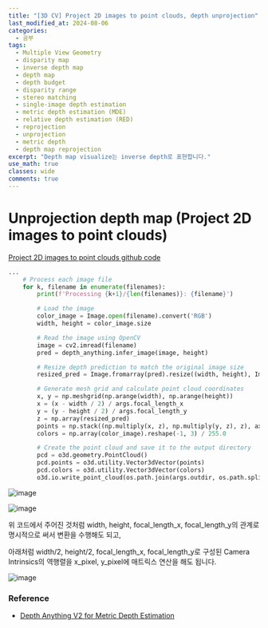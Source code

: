 ```yaml
---
title: "[3D CV] Project 2D images to point clouds, depth unprojection"
last_modified_at: 2024-08-06
categories:
  - 공부
tags:
  - Multiple View Geometry
  - disparity map
  - inverse depth map
  - depth map
  - depth budget
  - disparity range
  - stereo matching
  - single-image depth estimation
  - metric depth estimation (MDE)
  - relative depth estimation (RED)
  - reprojection
  - unprojection
  - metric depth
  - depth map reprojection
excerpt: "Depth map visualize는 inverse depth로 표현합니다."
use_math: true
classes: wide
comments: true
---
```


# Unprojection depth map (Project 2D images to point clouds)

[Project 2D images to point clouds github code](https://github.com/DepthAnything/Depth-Anything-V2/blob/main/metric_depth/depth_to_pointcloud.py)

```python
...
    # Process each image file
    for k, filename in enumerate(filenames):
        print(f'Processing {k+1}/{len(filenames)}: {filename}')

        # Load the image
        color_image = Image.open(filename).convert('RGB')
        width, height = color_image.size

        # Read the image using OpenCV
        image = cv2.imread(filename)
        pred = depth_anything.infer_image(image, height)

        # Resize depth prediction to match the original image size
        resized_pred = Image.fromarray(pred).resize((width, height), Image.NEAREST)

        # Generate mesh grid and calculate point cloud coordinates
        x, y = np.meshgrid(np.arange(width), np.arange(height))
        x = (x - width / 2) / args.focal_length_x
        y = (y - height / 2) / args.focal_length_y
        z = np.array(resized_pred)
        points = np.stack((np.multiply(x, z), np.multiply(y, z), z), axis=-1).reshape(-1, 3)
        colors = np.array(color_image).reshape(-1, 3) / 255.0

        # Create the point cloud and save it to the output directory
        pcd = o3d.geometry.PointCloud()
        pcd.points = o3d.utility.Vector3dVector(points)
        pcd.colors = o3d.utility.Vector3dVector(colors)
        o3d.io.write_point_cloud(os.path.join(args.outdir, os.path.splitext(os.path.basename(filename))[0] + ".ply"), pcd)
```

![image](https://github.com/user-attachments/assets/b90c7dc4-6f3e-47fd-8adf-9daa48a932c8)

![image](https://github.com/user-attachments/assets/07341c68-d990-45ec-881f-7abca72fd2fa)

위 코드에서 주어진 것처럼 width, height, focal_length_x, focal_length_y의 관계로 명시적으로 써서 변환을 수행해도 되고,

아래처럼 width/2, height/2, focal_length_x, focal_length_y로 구성된 Camera Intrinsics의 역행렬을 x_pixel, y_pixel에 매트릭스 연산을 해도 됩니다.

![image](https://github.com/user-attachments/assets/190f3f27-3b62-42e7-9a6b-4a3f8ddccf8e)

### Reference
- [Depth Anything V2 for Metric Depth Estimation](https://github.com/DepthAnything/Depth-Anything-V2/tree/main/metric_depth)

